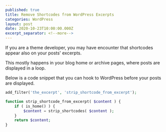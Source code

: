 ```yaml
---
published: true
title: Remove Shortcodes from WordPress Excerpts
categories: WordPress
layout: post
date: 2020-10-23T10:00:00.000Z
excerpt_separator: <!--more-->
---
```


If you are a theme developer, you may have encounter that shortcodes appear also on your posts' excerpts. 

This mostly happens in your blog home or archive pages, where posts are displayed in a loop.

Below is a code snippet that you can hook to WordPress before your posts are displayed.

<!--more-->

```php
add_filter('the_excerpt', 'strip_shortcode_from_excerpt');

function strip_shortcode_from_excerpt( $content ) {
    if ( is_home() ) {
        $content = strip_shortcodes( $content );
    }
    return $content;
}
```